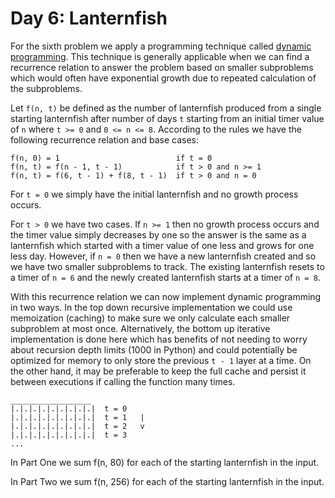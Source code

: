 # Day 6: Lanternfish

For the sixth problem we apply a programming technique called [dynamic
programming]. This technique is generally applicable when we can find a
recurrence relation to answer the problem based on smaller subproblems which
would often have exponential growth due to repeated calculation of the
subproblems.

[dynamic programming]: https://en.wikipedia.org/wiki/Dynamic_programming

Let `f(n, t)` be defined as the number of lanternfish produced from a single
starting lanternfish after number of days `t` starting from an initial timer
value of `n` where `t >= 0` and `0 <= n <= 8`. According to the rules we have
the following recurrence relation and base cases:

```text
f(n, 0) = 1                          if t = 0
f(n, t) = f(n - 1, t - 1)            if t > 0 and n >= 1
f(n, t) = f(6, t - 1) + f(8, t - 1)  if t > 0 and n = 0
```

For `t = 0` we simply have the initial lanternfish and no growth process occurs.

For `t > 0` we have two cases. If `n >= 1` then no growth process occurs and the
timer value simply decreases by one so the answer is the same as a lanternfish
which started with a timer value of one less and grows for one less day.
However, if `n = 0` then we have a new lanternfish created and so we have two
smaller subproblems to track. The existing lanternfish resets to a timer of
`n = 6` and the newly created lanternfish starts at a timer of `n = 8`.

With this recurrence relation we can now implement dynamic programming in two
ways. In the top down recursive implementation we could use memoization
(caching) to make sure we only calculate each smaller subproblem at most once.
Alternatively, the bottom up iterative implementation is done here which has
benefits of not needing to worry about recursion depth limits (1000 in Python)
and could potentially be optimized for memory to only store the previous
`t - 1` layer at a time. On the other hand, it may be preferable to keep
the full cache and persist it between executions if calling the function many
times.

```text
__________________
|.|.|.|.|.|.|.|.|.|  t = 0
|.|.|.|.|.|.|.|.|.|  t = 1   |
|.|.|.|.|.|.|.|.|.|  t = 2   v
|.|.|.|.|.|.|.|.|.|  t = 3
...
```

In Part One we sum f(n, 80) for each of the starting lanternfish in the input.

In Part Two we sum f(n, 256) for each of the starting lanternfish in the input.
